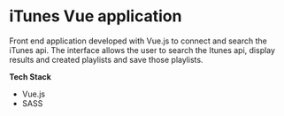 # iTunes Vue application

Front end application developed with Vue.js to connect and search the iTunes api. The interface allows the user to search the Itunes api, display results and created playlists and save those playlists. 

**Tech Stack**

- Vue.js
- SASS


